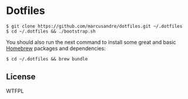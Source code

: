 
# Dotfiles

    $ git clone https://github.com/marcusandre/dotfiles.git ~/.dotfiles
    $ cd ~/.dotfiles && ./bootstrap.sh

  You should also run the next command to install some great and basic
  [Homebrew](http://brew.sh/) packages and dependencies:

    $ cd ~/.dotfiles && brew bundle

## License

  WTFPL
